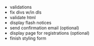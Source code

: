 * validations
* fix divs w/in dls
* validate html
* display flash notices
* send confirmation email (optional)
* display page for registrations (optional)
* finish styling form
